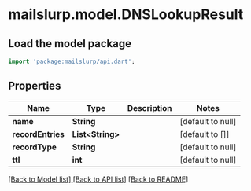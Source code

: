 # mailslurp.model.DNSLookupResult

## Load the model package
```dart
import 'package:mailslurp/api.dart';
```

## Properties
Name | Type | Description | Notes
------------ | ------------- | ------------- | -------------
**name** | **String** |  | [default to null]
**recordEntries** | **List&lt;String&gt;** |  | [default to []]
**recordType** | **String** |  | [default to null]
**ttl** | **int** |  | [default to null]

[[Back to Model list]](../README.md#documentation-for-models) [[Back to API list]](../README.md#documentation-for-api-endpoints) [[Back to README]](../README.md)


